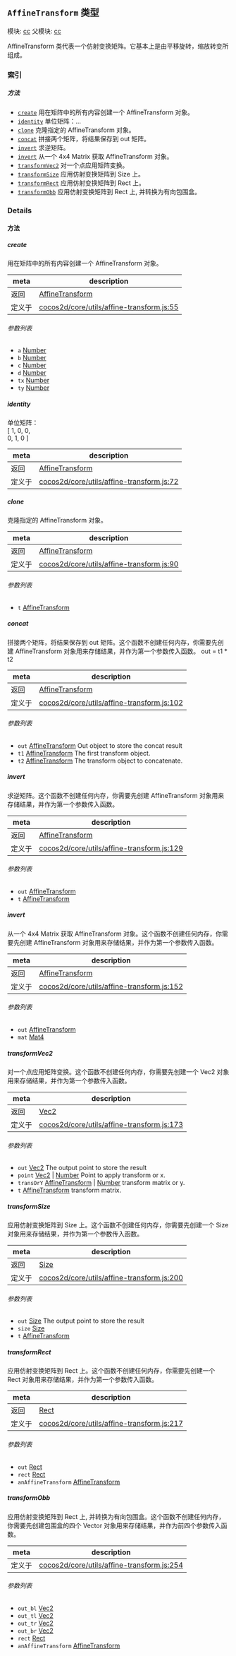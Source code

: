 ## `AffineTransform` 类型



模块: [cc](../modules/cc.md)
父模块: [cc](../modules/cc.md)


AffineTransform 类代表一个仿射变换矩阵。它基本上是由平移旋转，缩放转变所组成。<br/>



### 索引



##### 方法

  - [`create`](#create) 用在矩阵中的所有内容创建一个 AffineTransform 对象。
  - [`identity`](#identity) 单位矩阵：...
  - [`clone`](#clone) 克隆指定的 AffineTransform 对象。
  - [`concat`](#concat) 拼接两个矩阵，将结果保存到 out 矩阵。
  - [`invert`](#invert) 求逆矩阵。
  - [`invert`](#invert) 从一个 4x4 Matrix 获取 AffineTransform 对象。
  - [`transformVec2`](#transformvec2) 对一个点应用矩阵变换。
  - [`transformSize`](#transformsize) 应用仿射变换矩阵到 Size 上。
  - [`transformRect`](#transformrect) 应用仿射变换矩阵到 Rect 上。
  - [`transformObb`](#transformobb) 应用仿射变换矩阵到 Rect 上, 并转换为有向包围盒。



### Details




<!-- Method Block -->
#### 方法


##### create

用在矩阵中的所有内容创建一个 AffineTransform 对象。

| meta | description |
|------|-------------|
| 返回 | <a href="../classes/AffineTransform.html" class="crosslink">AffineTransform</a> 
| 定义于 | [cocos2d/core/utils/affine-transform.js:55](https://github.com/cocos-creator/engine/blob/94144e364133d0ac0b7b75fc548bfd85ef398b59/cocos2d/core/utils/affine-transform.js#L55) |

###### 参数列表
- `a` <a href="https://developer.mozilla.org/en/JavaScript/Reference/Global_Objects/Number" class="crosslink external" target="_blank">Number</a> 
- `b` <a href="https://developer.mozilla.org/en/JavaScript/Reference/Global_Objects/Number" class="crosslink external" target="_blank">Number</a> 
- `c` <a href="https://developer.mozilla.org/en/JavaScript/Reference/Global_Objects/Number" class="crosslink external" target="_blank">Number</a> 
- `d` <a href="https://developer.mozilla.org/en/JavaScript/Reference/Global_Objects/Number" class="crosslink external" target="_blank">Number</a> 
- `tx` <a href="https://developer.mozilla.org/en/JavaScript/Reference/Global_Objects/Number" class="crosslink external" target="_blank">Number</a> 
- `ty` <a href="https://developer.mozilla.org/en/JavaScript/Reference/Global_Objects/Number" class="crosslink external" target="_blank">Number</a> 


##### identity

单位矩阵：<br/>
[ 1, 0, 0, <br/>
  0, 1, 0 ]

| meta | description |
|------|-------------|
| 返回 | <a href="../classes/AffineTransform.html" class="crosslink">AffineTransform</a> 
| 定义于 | [cocos2d/core/utils/affine-transform.js:72](https://github.com/cocos-creator/engine/blob/94144e364133d0ac0b7b75fc548bfd85ef398b59/cocos2d/core/utils/affine-transform.js#L72) |



##### clone

克隆指定的 AffineTransform 对象。

| meta | description |
|------|-------------|
| 返回 | <a href="../classes/AffineTransform.html" class="crosslink">AffineTransform</a> 
| 定义于 | [cocos2d/core/utils/affine-transform.js:90](https://github.com/cocos-creator/engine/blob/94144e364133d0ac0b7b75fc548bfd85ef398b59/cocos2d/core/utils/affine-transform.js#L90) |

###### 参数列表
- `t` <a href="../classes/AffineTransform.html" class="crosslink">AffineTransform</a> 


##### concat

拼接两个矩阵，将结果保存到 out 矩阵。这个函数不创建任何内存，你需要先创建 AffineTransform 对象用来存储结果，并作为第一个参数传入函数。
out = t1 * t2

| meta | description |
|------|-------------|
| 返回 | <a href="../classes/AffineTransform.html" class="crosslink">AffineTransform</a> 
| 定义于 | [cocos2d/core/utils/affine-transform.js:102](https://github.com/cocos-creator/engine/blob/94144e364133d0ac0b7b75fc548bfd85ef398b59/cocos2d/core/utils/affine-transform.js#L102) |

###### 参数列表
- `out` <a href="../classes/AffineTransform.html" class="crosslink">AffineTransform</a> Out object to store the concat result
- `t1` <a href="../classes/AffineTransform.html" class="crosslink">AffineTransform</a> The first transform object.
- `t2` <a href="../classes/AffineTransform.html" class="crosslink">AffineTransform</a> The transform object to concatenate.


##### invert

求逆矩阵。这个函数不创建任何内存，你需要先创建 AffineTransform 对象用来存储结果，并作为第一个参数传入函数。

| meta | description |
|------|-------------|
| 返回 | <a href="../classes/AffineTransform.html" class="crosslink">AffineTransform</a> 
| 定义于 | [cocos2d/core/utils/affine-transform.js:129](https://github.com/cocos-creator/engine/blob/94144e364133d0ac0b7b75fc548bfd85ef398b59/cocos2d/core/utils/affine-transform.js#L129) |

###### 参数列表
- `out` <a href="../classes/AffineTransform.html" class="crosslink">AffineTransform</a> 
- `t` <a href="../classes/AffineTransform.html" class="crosslink">AffineTransform</a> 


##### invert

从一个 4x4 Matrix 获取 AffineTransform 对象。这个函数不创建任何内存，你需要先创建 AffineTransform 对象用来存储结果，并作为第一个参数传入函数。

| meta | description |
|------|-------------|
| 返回 | <a href="../classes/AffineTransform.html" class="crosslink">AffineTransform</a> 
| 定义于 | [cocos2d/core/utils/affine-transform.js:152](https://github.com/cocos-creator/engine/blob/94144e364133d0ac0b7b75fc548bfd85ef398b59/cocos2d/core/utils/affine-transform.js#L152) |

###### 参数列表
- `out` <a href="../classes/AffineTransform.html" class="crosslink">AffineTransform</a> 
- `mat` <a href="../classes/Mat4.html" class="crosslink">Mat4</a> 


##### transformVec2

对一个点应用矩阵变换。这个函数不创建任何内存，你需要先创建一个 Vec2 对象用来存储结果，并作为第一个参数传入函数。

| meta | description |
|------|-------------|
| 返回 | <a href="../classes/Vec2.html" class="crosslink">Vec2</a> 
| 定义于 | [cocos2d/core/utils/affine-transform.js:173](https://github.com/cocos-creator/engine/blob/94144e364133d0ac0b7b75fc548bfd85ef398b59/cocos2d/core/utils/affine-transform.js#L173) |

###### 参数列表
- `out` <a href="../classes/Vec2.html" class="crosslink">Vec2</a> The output point to store the result
- `point` <a href="../classes/Vec2.html" class="crosslink">Vec2</a> &#124; <a href="https://developer.mozilla.org/en/JavaScript/Reference/Global_Objects/Number" class="crosslink external" target="_blank">Number</a> Point to apply transform or x.
- `transOrY` <a href="../classes/AffineTransform.html" class="crosslink">AffineTransform</a> &#124; <a href="https://developer.mozilla.org/en/JavaScript/Reference/Global_Objects/Number" class="crosslink external" target="_blank">Number</a> transform matrix or y.
- `t` <a href="../classes/AffineTransform.html" class="crosslink">AffineTransform</a> transform matrix.


##### transformSize

应用仿射变换矩阵到 Size 上。这个函数不创建任何内存，你需要先创建一个 Size 对象用来存储结果，并作为第一个参数传入函数。

| meta | description |
|------|-------------|
| 返回 | <a href="../classes/Size.html" class="crosslink">Size</a> 
| 定义于 | [cocos2d/core/utils/affine-transform.js:200](https://github.com/cocos-creator/engine/blob/94144e364133d0ac0b7b75fc548bfd85ef398b59/cocos2d/core/utils/affine-transform.js#L200) |

###### 参数列表
- `out` <a href="../classes/Size.html" class="crosslink">Size</a> The output point to store the result
- `size` <a href="../classes/Size.html" class="crosslink">Size</a> 
- `t` <a href="../classes/AffineTransform.html" class="crosslink">AffineTransform</a> 


##### transformRect

应用仿射变换矩阵到 Rect 上。这个函数不创建任何内存，你需要先创建一个 Rect 对象用来存储结果，并作为第一个参数传入函数。

| meta | description |
|------|-------------|
| 返回 | <a href="../classes/Rect.html" class="crosslink">Rect</a> 
| 定义于 | [cocos2d/core/utils/affine-transform.js:217](https://github.com/cocos-creator/engine/blob/94144e364133d0ac0b7b75fc548bfd85ef398b59/cocos2d/core/utils/affine-transform.js#L217) |

###### 参数列表
- `out` <a href="../classes/Rect.html" class="crosslink">Rect</a> 
- `rect` <a href="../classes/Rect.html" class="crosslink">Rect</a> 
- `anAffineTransform` <a href="../classes/AffineTransform.html" class="crosslink">AffineTransform</a> 


##### transformObb

应用仿射变换矩阵到 Rect 上, 并转换为有向包围盒。这个函数不创建任何内存，你需要先创建包围盒的四个 Vector 对象用来存储结果，并作为前四个参数传入函数。

| meta | description |
|------|-------------|
| 定义于 | [cocos2d/core/utils/affine-transform.js:254](https://github.com/cocos-creator/engine/blob/94144e364133d0ac0b7b75fc548bfd85ef398b59/cocos2d/core/utils/affine-transform.js#L254) |

###### 参数列表
- `out_bl` <a href="../classes/Vec2.html" class="crosslink">Vec2</a> 
- `out_tl` <a href="../classes/Vec2.html" class="crosslink">Vec2</a> 
- `out_tr` <a href="../classes/Vec2.html" class="crosslink">Vec2</a> 
- `out_br` <a href="../classes/Vec2.html" class="crosslink">Vec2</a> 
- `rect` <a href="../classes/Rect.html" class="crosslink">Rect</a> 
- `anAffineTransform` <a href="../classes/AffineTransform.html" class="crosslink">AffineTransform</a> 



